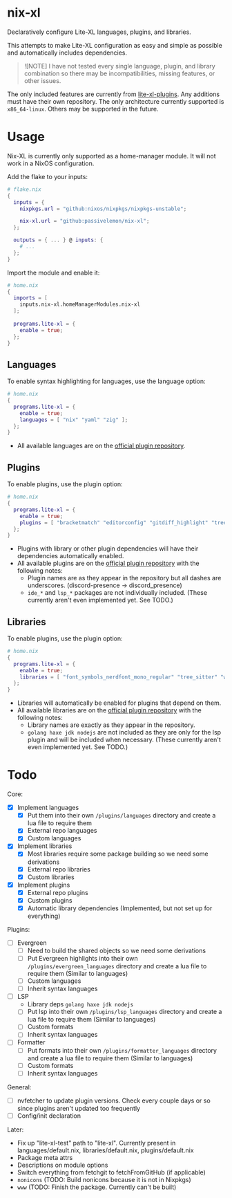 # nix-xl

Declaratively configure Lite-XL languages, plugins, and libraries.

This attempts to make Lite-XL configuration as easy and simple as possible and automatically includes dependencies.

> ![NOTE]
> I have not tested every single language, plugin, and library combination so there may be incompatibilities, missing features, or other issues.

The only included features are currently from [lite-xl-plugins](https://github.com/lite-xl/lite-xl-plugins). Any additions must have their own repository.
The only architecture currently supported is `x86_64-linux`. Others may be supported in the future.

# Usage
Nix-XL is currently only supported as a home-manager module. It will not work in a NixOS configuration.

Add the flake to your inputs:
```nix
# flake.nix
{
  inputs = {
    nixpkgs.url = "github:nixos/nixpkgs/nixpkgs-unstable";

    nix-xl.url = "github:passivelemon/nix-xl";
  };

  outputs = { ... } @ inputs: {
    # ...
  };
}
```

Import the module and enable it:
```nix
# home.nix
{
  imports = [
    inputs.nix-xl.homeManagerModules.nix-xl
  ];
  
  programs.lite-xl = {
    enable = true;
  };
}
```

## Languages
To enable syntax highlighting for languages, use the language option:
```nix
# home.nix
{
  programs.lite-xl = {
    enable = true;
    languages = [ "nix" "yaml" "zig" ];
  };
}
```
- All available languages are on the [official plugin repository](https://github.com/lite-xl/lite-xl-plugins?tab=readme-ov-file#languages).

## Plugins
To enable plugins, use the plugin option:
```nix
# home.nix
{
  programs.lite-xl = {
    enable = true;
    plugins = [ "bracketmatch" "editorconfig" "gitdiff_highlight" "treeview_extender" ];
  };
}
```
- Plugins with library or other plugin dependencies will have their dependencies automatically enabled.
- All available plugins are on the [official plugin repository](https://github.com/lite-xl/lite-xl-plugins?tab=readme-ov-file#plugins) with the following notes:
  - Plugin names are as they appear in the repository but all dashes are underscores. (discord-presence -> discord_presence)
  - `ide_*` and `lsp_*` packages are not individually included. (These currently aren't even implemented yet. See TODO.)

## Libraries
To enable plugins, use the plugin option:
```nix
# home.nix
{
  programs.lite-xl = {
    enable = true;
    libraries = [ "font_symbols_nerdfont_mono_regular" "tree_sitter" "widget" ];
  };
}
```
- Libraries will automatically be enabled for plugins that depend on them.
- All available libraries are on the [official plugin repository](https://github.com/lite-xl/lite-xl-plugins?tab=readme-ov-file#libraries) with the following notes:
  - Library names are exactly as they appear in the repository.
  - `golang haxe jdk nodejs` are not included as they are only for the lsp plugin and will be included when necessary. (These currently aren't even implemented yet. See TODO.)

# Todo
Core:
- [x] Implement languages
  - [x] Put them into their own `/plugins/languages` directory and create a lua file to require them
  - [x] External repo languages
  - [x] Custom languages

- [x] Implement libraries
  - [x] Most libraries require some package building so we need some derivations
  - [x] External repo libraries
  - [x] Custom libraries

- [x] Implement plugins
  - [x] External repo plugins
  - [x] Custom plugins
  - [x] Automatic library dependencies (Implemented, but not set up for everything)

Plugins:
- [ ] Evergreen
  - [ ] Need to build the shared objects so we need some derivations
  - [ ] Put Evergreen highlights into their own `/plugins/evergreen_languages` directory and create a lua file to require them (Similar to languages)
  - [ ] Custom languages
  - [ ] Inherit syntax languages

- [ ] LSP
  - Library deps `golang haxe jdk nodejs`
  - [ ] Put lsp into their own `/plugins/lsp_languages` directory and create a lua file to require them (Similar to languages)
  - [ ] Custom formats
  - [ ] Inherit syntax languages

- [ ] Formatter
  - [ ] Put formats into their own `/plugins/formatter_languages` directory and create a lua file to require them (Similar to languages)
  - [ ] Custom formats
  - [ ] Inherit syntax languages

General:
- [ ] nvfetcher to update plugin versions. Check every couple days or so since plugins aren't updated too frequently
- [ ] Config/init declaration

Later:
- Fix up "lite-xl-test" path to "lite-xl". Currently present in languages/default.nix, libraries/default.nix, plugins/default.nix
- Package meta attrs
- Descriptions on module options
- Switch everything from fetchgit to fetchFromGitHub (if applicable)
- `nonicons` (TODO: Build nonicons because it is not in Nixpkgs)
- `www` (TODO: Finish the package. Currently can't be built)

